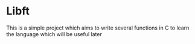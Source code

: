 # Libft

This is a simple project which aims to write several functions in C to learn the language which will be useful later
